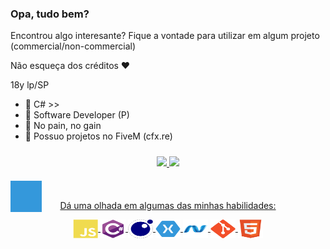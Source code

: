 ### Opa, tudo bem?

<p>Encontrou algo interesante? Fique a vontade para utilizar em algum projeto (commercial/non-commercial)</p>
<p>Não esqueça dos créditos ❤</p>

18y
lp/SP

- 👻 C# >>
- 🔭 Software Developer (P)
- 🌱 No pain, no gain
- 👯 Possuo projetos no FiveM (cfx.re)

<div align="center">
  <a href="https://github.com/toddycs">
  <div style="padding: 10px;">
     <img height="180em" src="https://github-readme-stats.vercel.app/api?username=toddycs&show_icons=true&theme=dark&include_all_commits=true&count_private=true"/>
    <img height="180em" src="https://github-readme-stats.vercel.app/api/top-langs/?username=toddycs&layout=compact&langs_count=7&theme=dark"/>
  </div>
 <div style="padding: 5px;">
     
  </div>
</div>

<head>
  <meta charset="UTF-8">
  <title>Minha Animação GitHub</title>
  <style>
    #animated-element {
      width: 50px;
      height: 50px;
      background-color: #3498db;
      position: absolute;
      animation: move 2s linear infinite;
    }

    @keyframes move {
      0% {
        left: 0;
      }
      50% {
        left: 100%;
      }
      100% {
        left: 0;
      }
    }
  </style>
</head>
<body>
  <div id="animated-element"></div>
</body>

<div align="center" style="display: inline_block"><br>
  <p>Dá uma olhada em algumas das minhas habilidades: </p>
  <img align="center" alt="JavascriptIcon" height="30" width="40" src="https://raw.githubusercontent.com/devicons/devicon/master/icons/javascript/javascript-plain.svg">
  <img align="center" alt="CsharpIcon" height="30" width="40" src="https://raw.githubusercontent.com/devicons/devicon/master/icons/csharp/csharp-original.svg">
  <img align="center" alt="LuaIcon" height="30" width="40" src="https://raw.githubusercontent.com/devicons/devicon/master/icons/lua/lua-original.svg">
  <img align="center" alt="Xamarin" height="30" width="40" src="https://raw.githubusercontent.com/devicons/devicon/master/icons/xamarin/xamarin-original.svg">
  <img align="center" alt=".net" height="30" width="40" src="https://raw.githubusercontent.com/devicons/devicon/master/icons/dot-net/dot-net-original.svg">
  <img align="center" alt="git" height="30" width="40" src="https://raw.githubusercontent.com/devicons/devicon/master/icons/git/git-original.svg">
  <img align="center" alt="html" height="30" width="40" src="https://raw.githubusercontent.com/devicons/devicon/master/icons/html5/html5-original.svg">
</div>
